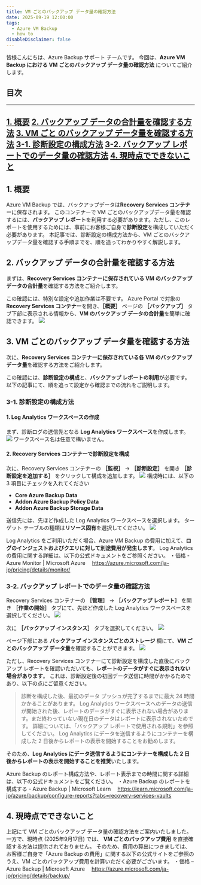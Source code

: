 ```yaml
---
title: VM ごとのバックアップ データ量の確認方法
date: 2025-09-19 12:00:00
tags:
  - Azure VM Backup
  - how to
disableDisclaimer: false
---
```


<!-- more -->
皆様こんにちは、Azure Backup サポート チームです。
今回は、**Azure VM Backup における VM ごとのバックアップ データ量の確認方法** についてご紹介します。

## 目次
-----------------------------------------------------------
[1. 概要](#1)
[2. バックアップ データの合計量を確認する方法](#2)
[3. VM ごと のバックアップ データ量を確認する方法](#3)
[3-1. 診断設定の構成方法](#3-1)
[3-2. バックアップ レポートでのデータ量の確認方法](#3-2)
[4. 現時点でできないこと](#4)
-----------------------------------------------------------

## <a id="1"></a>1. 概要
Azure VM Backup では、バックアップデータは**Recovery Services コンテナー**に保存されます。
このコンテナーで VM ごとのバックアップデータ量を確認するには、**バックアップ レポート**を利用する必要があります。ただし、このレポートを使用するためには、事前にお客様ご自身で**診断設定**を構成していただく必要があります。
本記事では、診断設定の構成方法から、VM ごとのバックアップデータ量を確認する手順までを、順を追ってわかりやすく解説します。


## <a id="2"></a>2. バックアップ データの合計量を確認する方法
まずは、**Recovery Services コンテナーに保存されている VM のバックアップ データの合計量**を確認する方法をご紹介します。

この確認には、特別な設定や追加作業は不要です。
Azure Portal で対象の **Recovery Services コンテナー**を開き、**［概要］** ページの **［バックアップ］** タブ下部に表示される情報から、**VM のバックアップ データの合計量**を簡単に確認できます。
![](./HowToCheckBackupDataSizePerVM/1_totalBackupSize.png)


## <a id="3"></a>3. VM ごとのバックアップ データ量を確認する方法
次に、**Recovery Services コンテナーに保存されている各 VM のバックアップ データ量**を確認する方法をご紹介します。

この確認には、**診断設定の構成**と、**バックアップ レポートの利用**が必要です。
以下の記事にて、順を追って設定から確認までの流れをご説明します。

### <a id="3-1"></a>3-1. 診断設定の構成方法
#### 1. Log Analytics ワークスペースの作成
まず、診断ログの送信先となる **Log Analytics ワークスペース**を作成します。
![](./HowToCheckBackupDataSizePerVM/3_1_logAnalyticsWorkspace.png)
ワークスペース名は任意で構いません。

#### 2. Recovery Services コンテナーで診断設定を構成
次に、Recovery Services コンテナーの **［監視］** → **［診断設定］** を開き **［診断設定を追加する］** をクリックして構成を追加します。
![](./HowToCheckBackupDataSizePerVM/3_1_diagnostics.png)
構成時には、以下の 3 項目にチェックを入れてください
- **Core Azure Backup Data**
- **Addon Azure Backup Policy Data**
- **Addon Azure Backup Storage Data**

送信先には、先ほど作成した Log Analytics ワークスペースを選択します。
ターゲット テーブルの種類は**リソース固有**を選択してください。
![](./HowToCheckBackupDataSizePerVM/3_1_diagnosticsSetting.png)

Log Analytics をご利用いただく場合、Azure VM Backup の費用に加えて、**ログのインジェストおよびクエリに対して別途費用が発生します**。
Log Analytics の費用に関する詳細は、以下の公式ドキュメントをご参照ください。
・価格 - Azure Monitor | Microsoft Azure
　https://azure.microsoft.com/ja-jp/pricing/details/monitor/

### <a id="3-2"></a>3-2. バックアップ レポートでのデータ量の確認方法
Recovery Services コンテナーの **［管理］** → **［バックアップ レポート］** を開き **［作業の開始］** タブにて、先ほど作成した Log Analytics ワークスペースを選択してください。
![](./HowToCheckBackupDataSizePerVM/3_2_backupReport.png)

次に **［バックアップ インスタンス］** タブを選択してください。
![](./HowToCheckBackupDataSizePerVM/3_2_backupReportBackupInstanceTab.png)

ページ下部にある **バックアップ インスタンスごとのストレージ** 欄にて、**VM ごとのバックアップ データ量**を確認することができます。
![](./HowToCheckBackupDataSizePerVM/3_2_backupData.png)

ただし、Recovery Services コンテナーにて診断設定を構成した直後にバックアップ レポートを確認いただいても、**レポートのデータがすぐに表示されない場合があります**。
これは、診断設定後の初回データ送信に時間がかかるためであり、以下の点にご留意ください。
> 診断を構成した後、最初のデータ プッシュが完了するまでに最大 24 時間かかることがあります。 Log Analytics ワークスペースへのデータの送信が開始された後、レポートのデータがすぐに表示されない場合があります。まだ終わっていない現在日のデータはレポートに表示されないためです。 詳細については、「バックアップ レポートで使用される規則」を参照してください。 Log Analytics にデータを送信するようにコンテナーを構成した 2 日後からレポートの表示を開始することをお勧めします。

そのため、**Log Analytics にデータ送信するようにコンテナーを構成した 2 日後からレポートの表示を開始することを推奨**いたします。

Azure Backup のレポート構成方法や、レポート表示までの時間に関する詳細は、以下の公式ドキュメントをご覧ください。
・Azure Backup のレポートを構成する - Azure Backup | Microsoft Learn
　https://learn.microsoft.com/ja-jp/azure/backup/configure-reports?tabs=recovery-services-vaults

## <a id="4"></a>4. 現時点でできないこと
上記にて VM ごとのバックアップ データ量の確認方法をご案内いたしました。
一方で、現時点 (2025年9月17日) では、 **VM ごとのバックアップ費用** を直接確認する方法は提供されておりません。
そのため、費用の算出につきましては、お客様ご自身で「Azure Backup の費用」に関する以下の公式サイトをご参照のうえ、VM ごとのバックアップ費用を計算いただく必要がございます。
・価格 – Azure Backup | Microsoft Azure
　https://azure.microsoft.com/ja-jp/pricing/details/backup/
